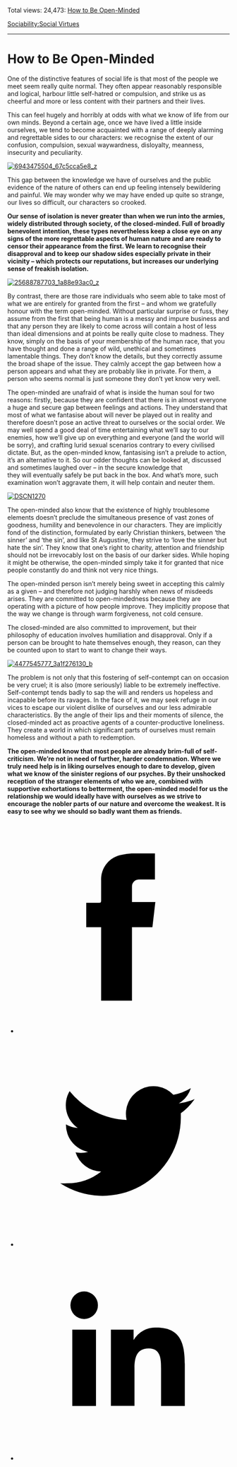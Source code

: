 Total views: 24,473: [How to Be Open-Minded](https://www.theschooloflife.com/thebookoflife/how-to-be-open-minded/)

[Sociability:](https://www.theschooloflife.com/thebookoflife/category/sociability/)[Social Virtues](https://www.theschooloflife.com/thebookoflife/category/sociability/social-virtues/)

* * *

# How to Be Open-Minded
<style>
						.alignnone {
  display: block;
  margin-left: auto;
  margin-right: auto;
  align: center:
}

.addtoany_share_save_container {
display:none;
}

.wp-block-image {
		display: block;
  margin-left: auto;
  margin-right: auto;
  width: 50%;
}

.aligncenter {
display: block;
  margin-left: auto;
  margin-right: auto;
  align: center:
}

@media only screen and (max-width: 500px) {
  .wp-block-image {
		display: block;
  margin-left: auto;
  margin-right: auto;
  width: 100%;
} }

h1 {max-width: 600px !important;
}
.s18-single-post .content-area .site-main article .post-cat-header-display + .old-wrapper p {
    font-size: 1.200em
}
						</style>

One of the distinctive features of social life is that most of the people we meet&nbsp;seem really quite normal. They often appear reasonably responsible and logical, harbour little self-hatred or compulsion, and strike us as cheerful and more or less content with their partners and their lives.

This can feel hugely and horribly at odds with what we know of life from our own minds. Beyond a certain age, once we have lived a little inside ourselves, we tend to become acquainted with a range of deeply alarming and regrettable sides to our characters: we recognise the extent of our confusion, compulsion, sexual waywardness, disloyalty, meanness, insecurity and peculiarity.

[![6943475504_67c5cca5e8_z](https://www.theschooloflife.com/thebookoflife/wp-content/uploads/2016/10/6943475504_67c5cca5e8_z.jpg)](http://www.thebookoflife.org/wp-content/uploads/2016/10/6943475504_67c5cca5e8_z.jpg)

This gap between the knowledge we have of ourselves and the public evidence of the nature of others can end up feeling intensely bewildering and painful. We may wonder why we may have ended up quite so strange, our lives so difficult, our characters so crooked.

**Our sense of isolation is never greater than when we run into the armies, widely distributed through society, of the closed-minded. Full of broadly benevolent intention, these types nevertheless keep a close eye on any signs of the more regrettable aspects of human nature and are ready to censor their appearance from the first. We learn to recognise their disapproval and to keep our shadow sides especially private in their vicinity – which protects our reputations, but increases our underlying sense of freakish isolation.**

[![25688787703_1a88e93ac0_z](https://www.theschooloflife.com/thebookoflife/wp-content/uploads/2016/10/25688787703_1a88e93ac0_z.jpg)](http://www.thebookoflife.org/wp-content/uploads/2016/10/25688787703_1a88e93ac0_z.jpg)

By contrast, there are those rare individuals who seem able to take most of what we are entirely for granted from the first – and whom we gratefully honour with the term open-minded. Without particular surprise or fuss, they assume from the first that being human is a messy and impure business and that any person they are likely to come across will contain a host of less than ideal dimensions and at points be really quite close to madness. They know, simply on the basis of your membership of the human race, that you have thought and done a range of wild, unethical and sometimes lamentable things. They don’t know the details, but they correctly assume the broad shape of the issue. They calmly accept the gap between how a person appears and what they are probably like in private. For them, a person who seems normal is just someone they don’t yet know very well.

The open-minded are unafraid of what is inside the human soul for two reasons: firstly, because they are confident that there is in almost everyone a huge and secure gap between feelings and actions. They understand that most of what we fantasise about will never be played out in reality&nbsp;and therefore doesn’t pose an active threat to ourselves or the social order. We may well spend a good deal of time entertaining what we’ll say to our enemies, how we’ll give up on everything and everyone (and the world will be sorry), and crafting lurid sexual scenarios contrary to every civilised dictate. But, as the open-minded know, fantasising isn’t a prelude to action, it’s an alternative to it. So our odder thoughts can be looked at, discussed and sometimes laughed over – in the secure knowledge that they&nbsp;will&nbsp;eventually safely be put back in the box. And what’s more, such examination won’t aggravate them, it will help contain and neuter them.

[![DSCN1270](https://www.theschooloflife.com/thebookoflife/wp-content/uploads/2016/10/3612082413_4cd7a9f124_o.jpg)](http://www.thebookoflife.org/wp-content/uploads/2016/10/3612082413_4cd7a9f124_o.jpg)

The open-minded also know that the existence of highly troublesome elements doesn’t preclude the simultaneous presence of vast zones of goodness, humility and benevolence in our characters. They are implicitly fond of the distinction, formulated by early Christian thinkers, between ‘the sinner’ and ‘the sin’, and like St Augustine, they strive to ‘love the sinner but hate the sin’. They know that one’s right to charity, attention and friendship should not be irrevocably lost on the basis of our darker sides. While hoping it might be otherwise, the open-minded simply take it for granted that nice people constantly do and think not very nice things.

The open-minded person isn’t merely being sweet in accepting this calmly as a given – and therefore not judging harshly when news of misdeeds arises. They are committed to open-mindedness because they are operating with a picture of how people improve. They implicitly propose that the way we change is through warm forgiveness, not cold censure.

The closed-minded are also committed to improvement, but their philosophy of education involves humiliation and disapproval. Only if a person can be brought to hate themselves enough, they reason, can they be counted upon to start to want to change their ways.

[![4477545777_3a1f276130_b](https://www.theschooloflife.com/thebookoflife/wp-content/uploads/2016/10/4477545777_3a1f276130_b.jpg)](http://www.thebookoflife.org/wp-content/uploads/2016/10/4477545777_3a1f276130_b.jpg)

The problem is not only that this fostering of self-contempt can on occasion be very cruel; it is also (more seriously) liable to be extremely ineffective. Self-contempt tends badly to sap the will and renders us hopeless and incapable before its ravages. In the face of it, we may seek refuge in our vices to escape our violent dislike of ourselves and our less admirable characteristics. By the angle of their lips and their moments of silence, the closed-minded act as proactive agents of a counter-productive loneliness. They create a world in which significant parts of ourselves must remain homeless and without a path to redemption.

**The open-minded know that most people are already brim-full of self-criticism. We’re not in need of further, harder condemnation. Where we truly need help is in liking ourselves enough to dare to develop, given what we know of the sinister regions of our psyches. By their unshocked reception of the stranger elements of who we are, combined with supportive exhortations to betterment, the open-minded model for us the relationship we would ideally have with ourselves as we strive to encourage the nobler parts of our nature and overcome the weakest. It is easy to see why we should so badly want them as friends.**

<style>
    .iframe-class { display: block !important; }
</style>

- [<svg xmlns="http://www.w3.org/2000/svg" viewbox="0 0 26 26"><title>Facebook</title>
                    <g>
                        <path d="M8.38,10H9.92c.2,0,.29,0,.29-.28,0-.82,0-1.64,0-2.46a3.05,3.05,0,0,1,2.57-3.15A7.22,7.22,0,0,1,14,3.95c.86,0,1.71,0,2.57,0h.25v3.2h-2A.85.85,0,0,0,14,8c0,.62,0,1.24,0,1.91h2.87L16.51,13H14v9H10.21V13H8.38Z"></path>
                    </g>
                </svg>](http://www.facebook.com/sharer/sharer.php?u=https://www.theschooloflife.com/thebookoflife/how-to-be-open-minded/)
- [<svg xmlns="http://www.w3.org/2000/svg" viewbox="0 0 26 26"><title>Twitter</title>
                    <path d="M21.69,7.9a6.75,6.75,0,0,1-1.94.53,3.39,3.39,0,0,0,1.48-1.87,6.76,6.76,0,0,1-2.14.82,3.38,3.38,0,0,0-5.75,3.08,9.59,9.59,0,0,1-7-3.53,3.38,3.38,0,0,0,1,4.51A3.36,3.36,0,0,1,5.89,11v0A3.38,3.38,0,0,0,8.6,14.37a3.39,3.39,0,0,1-1.53.06,3.38,3.38,0,0,0,3.15,2.35A6.78,6.78,0,0,1,6,18.22a6.87,6.87,0,0,1-.81,0A9.6,9.6,0,0,0,20,10.08q0-.22,0-.44A6.86,6.86,0,0,0,21.69,7.9Z"></path>
                </svg>](http://twitter.com/share?url=https://www.theschooloflife.com/thebookoflife/how-to-be-open-minded/&text=&via=theschooloflife)
- [<svg xmlns="http://www.w3.org/2000/svg" viewbox="0 0 26 26"><title>LinkedIn</title>
<path class="cls-2" d="M6.67,10H9.58v9.36H6.67ZM8.13,5.32A1.69,1.69,0,1,1,6.44,7,1.69,1.69,0,0,1,8.13,5.32"></path><path class="cls-2" d="M11.41,10H14.2v1.28h0A3.06,3.06,0,0,1,17,9.75c2.95,0,3.49,1.94,3.49,4.46v5.14H17.57V14.79c0-1.09,0-2.48-1.51-2.48s-1.75,1.18-1.75,2.4v4.63H11.41Z"></path></svg>](https://www.linkedin.com/shareArticle?mini=true&url=https://www.theschooloflife.com/thebookoflife/how-to-be-open-minded/)
